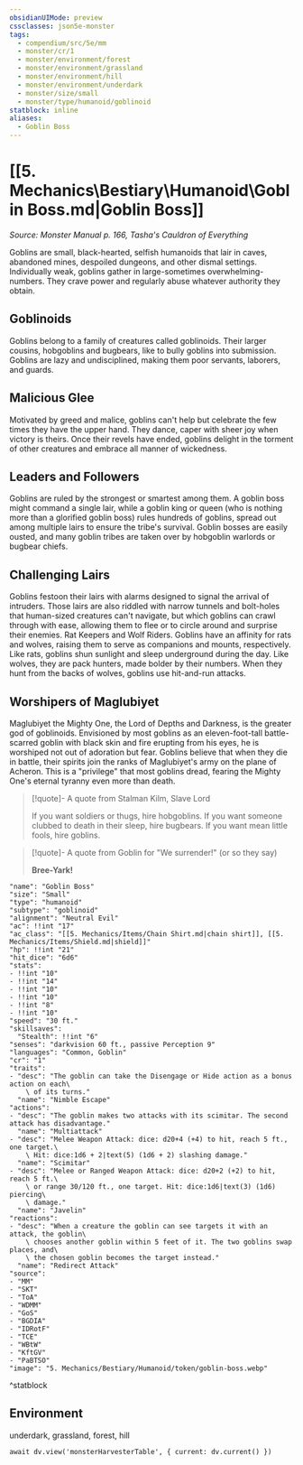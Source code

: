 ```yaml
---
obsidianUIMode: preview
cssclasses: json5e-monster
tags:
  - compendium/src/5e/mm
  - monster/cr/1
  - monster/environment/forest
  - monster/environment/grassland
  - monster/environment/hill
  - monster/environment/underdark
  - monster/size/small
  - monster/type/humanoid/goblinoid
statblock: inline
aliases:
  - Goblin Boss
---
```

# [[5. Mechanics\Bestiary\Humanoid\Goblin Boss.md|Goblin Boss]]
*Source: Monster Manual p. 166, Tasha's Cauldron of Everything*

Goblins are small, black-hearted, selfish humanoids that lair in caves, abandoned mines, despoiled dungeons, and other dismal settings. Individually weak, goblins gather in large-sometimes overwhelming-numbers. They crave power and regularly abuse whatever authority they obtain.

## Goblinoids

Goblins belong to a family of creatures called goblinoids. Their larger cousins, hobgoblins and bugbears, like to bully goblins into submission. Goblins are lazy and undisciplined, making them poor servants, laborers, and guards.

## Malicious Glee

Motivated by greed and malice, goblins can't help but celebrate the few times they have the upper hand. They dance, caper with sheer joy when victory is theirs. Once their revels have ended, goblins delight in the torment of other creatures and embrace all manner of wickedness.

## Leaders and Followers

Goblins are ruled by the strongest or smartest among them. A goblin boss might command a single lair, while a goblin king or queen (who is nothing more than a glorified goblin boss) rules hundreds of goblins, spread out among multiple lairs to ensure the tribe's survival. Goblin bosses are easily ousted, and many goblin tribes are taken over by hobgoblin warlords or bugbear chiefs.

## Challenging Lairs

Goblins festoon their lairs with alarms designed to signal the arrival of intruders. Those lairs are also riddled with narrow tunnels and bolt-holes that human-sized creatures can't navigate, but which goblins can crawl through with ease, allowing them to flee or to circle around and surprise their enemies. Rat Keepers and Wolf Riders. Goblins have an affinity for rats and wolves, raising them to serve as companions and mounts, respectively. Like rats, goblins shun sunlight and sleep underground during the day. Like wolves, they are pack hunters, made bolder by their numbers. When they hunt from the backs of wolves, goblins use hit-and-run attacks.

## Worshipers of Maglubiyet

Maglubiyet the Mighty One, the Lord of Depths and Darkness, is the greater god of goblinoids. Envisioned by most goblins as an eleven-foot-tall battle-scarred goblin with black skin and fire erupting from his eyes, he is worshiped not out of adoration but fear. Goblins believe that when they die in battle, their spirits join the ranks of Maglubiyet's army on the plane of Acheron. This is a "privilege" that most goblins dread, fearing the Mighty One's eternal tyranny even more than death.

> [!quote]- A quote from Stalman Kilm, Slave Lord  
> 
> If you want soldiers or thugs, hire hobgoblins. If you want someone clubbed to death in their sleep, hire bugbears. If you want mean little fools, hire goblins.

> [!quote]- A quote from Goblin for "We surrender!" (or so they say)  
> 
> **Bree-Yark!**


```statblock
"name": "Goblin Boss"
"size": "Small"
"type": "humanoid"
"subtype": "goblinoid"
"alignment": "Neutral Evil"
"ac": !!int "17"
"ac_class": "[[5. Mechanics/Items/Chain Shirt.md|chain shirt]], [[5. Mechanics/Items/Shield.md|shield]]"
"hp": !!int "21"
"hit_dice": "6d6"
"stats":
- !!int "10"
- !!int "14"
- !!int "10"
- !!int "10"
- !!int "8"
- !!int "10"
"speed": "30 ft."
"skillsaves":
  "Stealth": !!int "6"
"senses": "darkvision 60 ft., passive Perception 9"
"languages": "Common, Goblin"
"cr": "1"
"traits":
- "desc": "The goblin can take the Disengage or Hide action as a bonus action on each\
    \ of its turns."
  "name": "Nimble Escape"
"actions":
- "desc": "The goblin makes two attacks with its scimitar. The second attack has disadvantage."
  "name": "Multiattack"
- "desc": "Melee Weapon Attack: dice: d20+4 (+4) to hit, reach 5 ft., one target.\
    \ Hit: dice:1d6 + 2|text(5) (1d6 + 2) slashing damage."
  "name": "Scimitar"
- "desc": "Melee or Ranged Weapon Attack: dice: d20+2 (+2) to hit, reach 5 ft.\
    \ or range 30/120 ft., one target. Hit: dice:1d6|text(3) (1d6) piercing\
    \ damage."
  "name": "Javelin"
"reactions":
- "desc": "When a creature the goblin can see targets it with an attack, the goblin\
    \ chooses another goblin within 5 feet of it. The two goblins swap places, and\
    \ the chosen goblin becomes the target instead."
  "name": "Redirect Attack"
"source":
- "MM"
- "SKT"
- "ToA"
- "WDMM"
- "GoS"
- "BGDIA"
- "IDRotF"
- "TCE"
- "WBtW"
- "KftGV"
- "PaBTSO"
"image": "5. Mechanics/Bestiary/Humanoid/token/goblin-boss.webp"
```
^statblock

## Environment

underdark, grassland, forest, hill

```dataviewjs
await dv.view('monsterHarvesterTable', { current: dv.current() })
```
